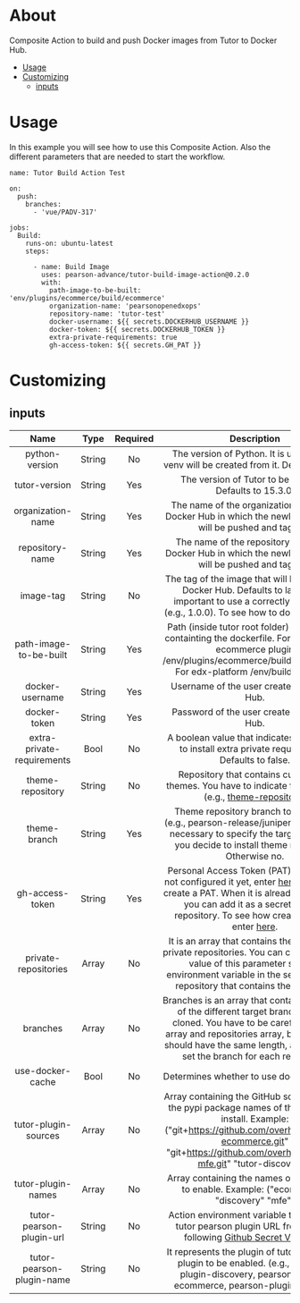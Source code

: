 # About

Composite Action to build and push Docker images from Tutor to Docker Hub.

-   [Usage](https://github.com/Pearson-Advance/tutor-build-image-action#usage)
-   [Customizing](https://github.com/Pearson-Advance/tutor-build-image-action#customizing)
    -   [inputs](https://github.com/Pearson-Advance/tutor-build-image-action#inputs)

# Usage

In this example you will see how to use this Composite Action. Also the different parameters that are
needed to start the workflow.

```
name: Tutor Build Action Test

on:
  push:
    branches:
      - 'vue/PADV-317'

jobs:
  Build:
    runs-on: ubuntu-latest
    steps:

      - name: Build Image
        uses: pearson-advance/tutor-build-image-action@0.2.0
        with:
          path-image-to-be-built: 'env/plugins/ecommerce/build/ecommerce'
          organization-name: 'pearsonopenedxops'
          repository-name: 'tutor-test'
          docker-username: ${{ secrets.DOCKERHUB_USERNAME }}
          docker-token: ${{ secrets.DOCKERHUB_TOKEN }}
          extra-private-requirements: true
          gh-access-token: ${{ secrets.GH_PAT }}
```

# Customizing

## inputs

|          **Name**          | **Type** | **Required** |                                                                                                                                                                                                                          **Description**                                                                                                                                                                                                                         |
|:--------------------------:|:--------:|:------------:|:----------------------------------------------------------------------------------------------------------------------------------------------------------------------------------------------------------------------------------------------------------------------------------------------------------------------------------------------------------------------------------------------------------------------------------------------------------------:|
| python-version             | String   | No           | The version of Python. It is useful since venv will be created from it. Defaults to 3.8.                                                                                                                                                                                                                                                                                                                                                                         |
| tutor-version              | String   | Yes          | The version of Tutor to be installed. Defaults to 15.3.0.                                                                                                                                                                                                                                                                                                                                                                                                        |
| organization-name          | String   | Yes          | The name of the organization created in Docker Hub in which the newly built image will be pushed and tagged.                                                                                                                                                                                                                                                                                                                                                     |
| repository-name            | String   | Yes          | The name of the repository created in Docker Hub in which the newly built image will be pushed and tagged.                                                                                                                                                                                                                                                                                                                                                       |
| image-tag                  | String   | No           | The tag of the image that will be pushed to Docker Hub. Defaults to latest. It is important to use a correctly versioning (e.g., 1.0.0). To see how to do it enter [here](https://semver.org/#semantic-versioning-200).                                                                                                                                                                                                                                          |
| path-image-to-be-built     | String   | Yes          | Path (inside tutor root folder) to the folder containting the dockerfile. For example: for ecommerce plugin /env/plugins/ecommerce/build/ecommerce. For edx-platform /env/build/openedx.                                                                                                                                                                                                                                                                         |
| docker-username            | String   | Yes          | Username of the user created in Docker Hub.                                                                                                                                                                                                                                                                                                                                                                                                                      |
| docker-token               | String   | Yes          | Password of the user created in Docker Hub.                                                                                                                                                                                                                                                                                                                                                                                                                      |
| extra-private-requirements | Bool     | No           | A boolean value that indicates if you want to install extra private requirements. Defaults to false.                                                                                                                                                                                                                                                                                                                                                             |
| theme-repository           | String   | No           | Repository that contains customized themes. You have to indicate full URL path (e.g., [theme-repository](https://github.com/Pearson-Advance/openedx-themes]))                                                                                                                                                                                                                                                                                                    |
| theme-branch               | String   | Yes          | Theme repository branch to be cloned (e.g., pearson-release/juniper.master). It is necessary to specify the target branch if you decide to install theme repository. Otherwise no.                                                                                                                                                                                                                                                                               |
| gh-access-token            | String   | Yes          | Personal Access Token (PAT). If you have not configured it yet, enter [here](https://docs.github.com/en/authentication/keeping-your-account-and-data-secure/creating-a-personal-access-token) to see how create a PAT. When it is already configured, you can add it as a secrets for the repository. To see how create a secret enter [here](https://docs.github.com/en/actions/security-guides/encrypted-secrets#creating-encrypted-secrets-for-a-repository). |
| private-repositories       | Array    | No           | It is an array that contains the name of all private repositories. You can configured the value of this parameter such as environment variable in the settings of the repository that contains the workflow.                                                                                                                                                                                                                                                     |
| branches                   | Array    | No           | Branches is an array that contains the name of the different target branches to be cloned. You have to be careful with this array and repositories array, because both should have the same length, and correctly set the branch for each repository.                                                                                                                                                                                                            |
| use-docker-cache           | Bool     | No           | Determines whether to use docker caching.                                                                                                                                                                                                                                                                                                                                                                                                                        |
| tutor-plugin-sources       | Array    | No           | Array containing the GitHub sources urls or the pypi package names of the plugins to install. Example: ("git+https://github.com/overhangio/tutor-ecommerce.git" "git+https://github.com/overhangio/tutor-mfe.git" "tutor-discovery")                                                                                                                                                                                                                             |
| tutor-plugin-names         | Array    | No           | Array containing the names of the plugins to enable. Example: ("ecommerce" "discovery" "mfe")                                                                                                                                                                                                                                                                                                                                                                    |
| tutor-pearson-plugin-url   | String   | No           | Action environment variable to obtain the tutor pearson plugin URL from GitHub following [Github Secret Variables](https://docs.github.com/en/actions/learn-github-actions/variables#defining-configuration-variables-for-multiple-workflows).                                                                                                                                                                                                                   |
| tutor-pearson-plugin-name       | String   | No           | It represents the plugin of tutor-pearson-plugin to be enabled. (e.g., pearson-plugin-discovery, pearson-plugin-ecommerce, pearson-plugin-edxapp)                                                                                                                                                                                                                                                                                                                |
